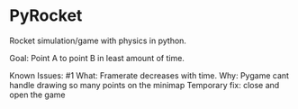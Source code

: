 # PyRocket

Rocket simulation/game with physics in python.

Goal: Point A to point B in least amount of time.

Known Issues:
#1
What: Framerate decreases with time.
Why: Pygame cant handle drawing so many points on the minimap
Temporary fix: close and open the game
